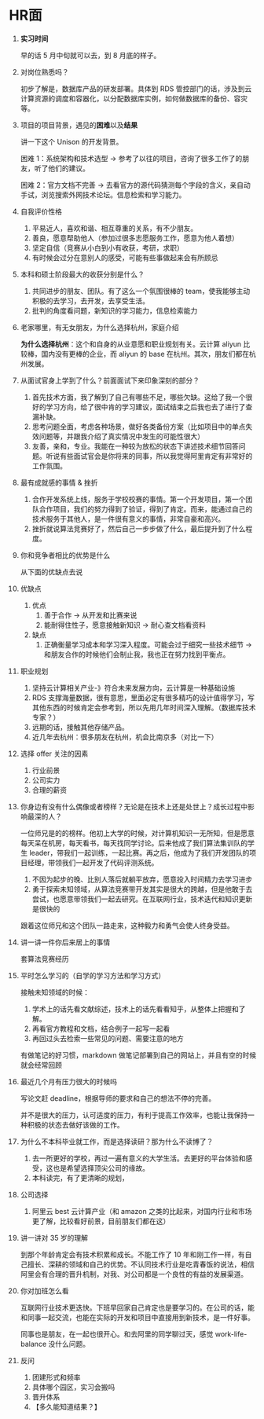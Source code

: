 # HR面

1. **实习时间** 

   早的话 5 月中旬就可以去，到 8 月底的样子。

2. 对岗位熟悉吗？

   初步了解是，数据库产品的研发部署。具体到 RDS 管控部门的话，涉及到云计算资源的调度和容器化，以分配数据库实例，如何做数据库的备份、容灾等。

3. 项目的项目背景，遇见的**困难**以及**结果**

   讲一下这个 Unison 的开发背景。

   困难 1：系统架构和技术选型 -> 参考了以往的项目，咨询了很多工作了的朋友，听了他们的建议。

   困难 2：官方文档不完善 -> 去看官方的源代码猜测每个字段的含义，亲自动手试，浏览搜索外网技术论坛。信息检索和学习能力。

4. 自我评价性格

   1. 平易近人，喜欢和谐、相互尊重的关系，有不少朋友。
   2. 善良，愿意帮助他人（参加过很多志愿服务工作，愿意为他人着想）
   3. 坚定自信（竞赛从小白到小有收获，考研，求职）
   4. 有时候会过分在意别人的感受，可能有些事做起来会有所顾忌

5. 本科和硕士阶段最大的收获分别是什么？

   1. 共同进步的朋友、团队。有了这么一个氛围很棒的 team，使我能够主动积极的去学习，去开发，去享受生活。
   2. 批判的角度看问题，新知识的学习能力，信息检索能力

6. 老家哪里，有无女朋友，为什么选择杭州，家庭介绍

   **为什么选择杭州**：这个和自身的从业意愿和职业规划有关。云计算 aliyun 比较棒，国内没有更棒的企业，而 aliyun 的 base 在杭州。其次，朋友们都在杭州发展。

7. 从面试官身上学到了什么？前面面试下来印象深刻的部分？

   1. 首先技术方面，我了解到了自己有哪些不足，哪些欠缺。这给了我一个很好的学习方向，给了很中肯的学习建议，面试结束之后我也去了进行了查漏补缺。
   2. 思考问题全面，考虑各种场景，做好各类备份方案（比如项目中的单点失效问题等，并跟我介绍了真实情况中发生的可能性很大）
   3. 友善，亲和，专业。我能在一种较为放松的状态下讲述技术细节回答问题。听说有些面试官会是你将来的同事，所以我觉得阿里肯定有非常好的工作氛围。

8. 最有成就感的事情 & 挫折

   1. 合作开发系统上线，服务于学校校赛的事情。第一个开发项目，第一个团队合作项目，我们的努力得到了验证，得到了肯定。而来，能通过自己的技术服务于其他人，是一件很有意义的事情，非常自豪和高兴。
   2. 挫折就说算法竞赛好了，然后自己一步步做了什么，最后提升到了什么程度。

9. 你和竞争者相比的优势是什么

   从下面的优缺点去说

10. 优缺点
    1. 优点
       1. 善于合作 -> 从开发和比赛来说
       2. 能耐得住性子，愿意接触新知识 -> 耐心查文档看资料
    2. 缺点
       1. 正确衡量学习成本和学习深入程度。可能会过于细究一些技术细节 -> 和朋友合作的时候他们会制止我，我也正在努力找到平衡点。

11. 职业规划
    1. 坚持云计算相关产业-》符合未来发展方向，云计算是一种基础设施
    2. RDS 支撑海量数据，很有意思，里面必定有很多精巧的设计值得学习，写其他东西的时候肯定会参考到，所以先用几年时间深入理解。（数据库技术专家？）
    3. 远期的话，接触其他存储产品。
    4. 近几年去杭州：很多朋友在杭州，机会比南京多（对比一下）

12. 选择 offer 关注的因素

    1. 行业前景
    2. 公司实力
    3. 合理的薪资

13. 你身边有没有什么偶像或者榜样？无论是在技术上还是处世上？成长过程中影响最深的人？

    一位师兄是的的榜样。他初上大学的时候，对计算机知识一无所知，但是愿意每天呆在机房，每天看书，每天找同学讨论。后来他成了我们算法集训队的学生 leader，带我们一起训练，一起比赛。再之后，他成为了我们开发团队的项目经理，带领我们一起开发了代码评测系统。

    1. 不因为起步的晚、比别人落后就躺平放弃，愿意投入时间精力去学习进步
    2. 勇于探索未知领域，从算法竞赛带开发其实是很大的跨越，但是他敢于去尝试，也愿意带领我们一起去研究。在互联网行业，技术迭代和知识更新是很快的

    跟着这位师兄和这个团队一路走来，这种毅力和勇气会使人终身受益。

    

1. 讲一讲一件你后来居上的事情

   套算法竞赛经历

2. 平时怎么学习的（自学的学习方法和学习方式）

   接触未知领域的时候：

   1. 学术上的话先看文献综述，技术上的话先看看知乎，从整体上把握和了解。
   2. 再看官方教程和文档，结合例子一起写一起看
   3. 再回过头去检索一些常见的问题、需要注意的地方

   有做笔记的好习惯，markdown 做笔记部署到自己的网站上，并且有空的时候就会经常回顾

3. 最近几个月有压力很大的时候吗

   写论文赶 deadline，根据导师的要求和自己的想法不停的完善。

   并不是很大的压力，认可适度的压力，有利于提高工作效率，也能让我保持一种积极的状态去做好该做的工作。

4. 为什么不本科毕业就工作，而是选择读研？那为什么不读博了？

   1. 去一所更好的学校，再过一遍有意义的大学生活。去更好的平台体验和感受，这也是希望选择顶尖公司的缘故。
   2. 本科读完，有了更清晰的规划，


1. 公司选择

   1. 阿里云 best 云计算产业（和 amazon 之类的比起来，对国内行业和市场更了解，比较看好前景，目前朋友们都在这）

2. 讲一讲对 35 岁的理解

   到那个年龄肯定会有技术积累和成长。不能工作了 10 年和刚工作一样，有自己擅长、深耕的领域和自己的优势。不认同技术行业是吃青春饭的说法，相信阿里会有合理的晋升机制，对我、对公司都是一个良性的有益的发展渠道。

3. 你对加班怎么看

   互联网行业技术更迭快。下班早回家自己肯定也是要学习的。在公司的话，能和同事一起交流，也能在实际的开发和项目中直接用到新技术，是一件好事。

   同事也是朋友，在一起也很开心。和去阿里的同学聊过天，感觉 work-life-balance 没什么问题。

   

1. 反问
   1. 团建形式和频率
   2. 具体哪个园区，实习会搬吗
   3. 晋升体系
   4. 【多久能知道结果？】

